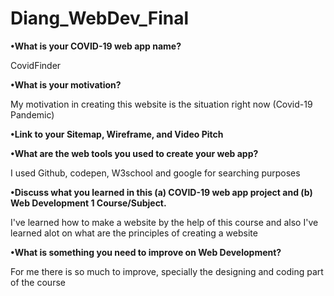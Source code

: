 # Diang_WebDev_Final
<p><strong>•What is your COVID-19 web app name?</strong></p>
<p>CovidFinder</p>

<p><strong>•What is your motivation?</strong></p>
<p>My motivation in creating this website is the situation right now (Covid-19 Pandemic)</p>

<p><strong>•Link to your Sitemap, Wireframe, and Video Pitch</strong></p>

<p><strong>•What are the web tools you used to create your web app?</strong></p>
<p>I used Github, codepen, W3school and google for searching purposes</p>

<p><strong>•Discuss what you learned in this (a) COVID-19 web app project and (b) Web Development 1 Course/Subject.  </strong></p>
<p>I've learned how to make a website by the help of this course and also I've learned alot on what are the principles of creating a website</p>

<p><strong>•What is something you need to improve on Web Development?</strong></p>
<p>For me there is so much to improve, specially the designing and coding part of the course</p>
